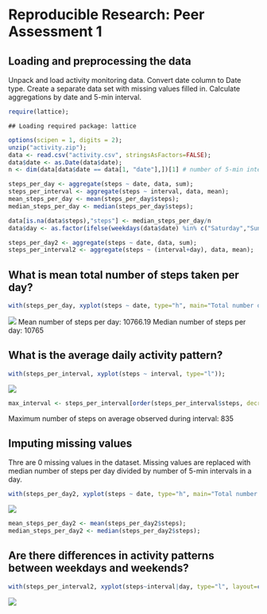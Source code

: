 # Reproducible Research: Peer Assessment 1


## Loading and preprocessing the data

Unpack and load activity monitoring data. Convert date column to Date type. Create a separate data set with missing values filled in. Calculate aggregations by date and 5-min interval.

```r
require(lattice);
```

```
## Loading required package: lattice
```

```r
options(scipen = 1, digits = 2);
unzip("activity.zip");
data <- read.csv("activity.csv", stringsAsFactors=FALSE);
data$date <- as.Date(data$date);
n <- dim(data[data$date == data[1, "date"],])[1] # number of 5-min intervals in a day

steps_per_day <- aggregate(steps ~ date, data, sum);
steps_per_interval <- aggregate(steps ~ interval, data, mean);
mean_steps_per_day <- mean(steps_per_day$steps);
median_steps_per_day <- median(steps_per_day$steps);

data[is.na(data$steps),"steps"] <- median_steps_per_day/n
data$day <- as.factor(ifelse(weekdays(data$date) %in% c("Saturday","Sunday"), "weekend", "weekday"));

steps_per_day2 <- aggregate(steps ~ date, data, sum);
steps_per_interval2 <- aggregate(steps ~ (interval+day), data, mean);
```

## What is mean total number of steps taken per day?


```r
with(steps_per_day, xyplot(steps ~ date, type="h", main="Total number of steps"));
```

![](PA1_template_files/figure-html/unnamed-chunk-2-1.png) 
Mean number of steps per day: 10766.19
Median number of steps per day: 10765


## What is the average daily activity pattern?


```r
with(steps_per_interval, xyplot(steps ~ interval, type="l"));
```

![](PA1_template_files/figure-html/unnamed-chunk-3-1.png) 

```r
max_interval <- steps_per_interval[order(steps_per_interval$steps, decreasing=T)[1],"interval"]
```

Maximum number of steps on average observed during interval: 835

## Imputing missing values

Thre are 0 missing values in the dataset.
Missing values are replaced with median number of steps per day divided by number of 5-min intervals in a day.

```r
with(steps_per_day2, xyplot(steps ~ date, type="h", main="Total number of steps"));
```

![](PA1_template_files/figure-html/unnamed-chunk-4-1.png) 

```r
mean_steps_per_day2 <- mean(steps_per_day2$steps);
median_steps_per_day2 <- median(steps_per_day2$steps);
```


## Are there differences in activity patterns between weekdays and weekends?

```r
with(steps_per_interval2, xyplot(steps~interval|day, type="l", layout=c(1, 2)));
```

![](PA1_template_files/figure-html/unnamed-chunk-5-1.png) 
